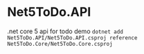 # Net5ToDo.API

.net core 5 api for todo demo
<code>dotnet add Net5ToDo.API/Net5ToDo.API.csproj reference Net5ToDo.Core/Net5ToDo.Core.csproj</code>
